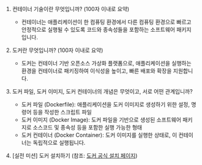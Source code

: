 1. 컨테이너 기술이란 무엇입니까? (100자 이내로 요약)
   - 컨테이너는 애플리케이션이 한 컴퓨팅 환경에서 다른 컴퓨팅 환경으로 빠르고 안정적으로 실행될 수 있도록 코드와 종속성들을 포함하는 소프트웨어 패키지입니다.

2. 도커란 무엇입니까? (100자 이내로 요약)
   - 도커는 컨테이너 기반 오픈소스 가상화 플랫폼으로, 애플리케이션을 실행하는 환경을 컨테이너로 패키징하여 이식성을 높이고, 빠른 배포와 확장을 지원합니다.

3. 도커 파일, 도커 이미지, 도커 컨테이너의 개념은 무엇이고, 서로 어떤 관계입니까?
   - 도커 파일 (Dockerfile):
   애플리케이션을 도커 이미지로 생성하기 위한 설정, 명령어 등을 작성한 스크립트 파일
   - 도커 이미지 (Docker Image):
   도커 파일을 기반으로 생성된 소프트웨어 패키지로 소스코드 및 종속성 등을 포함한 실행 가능한 형태
   - 도커 컨테이너 (Docker Container):
   도커 이미지를 실행한 상태로, 이 컨테이너는 독립적으로 실행됩니다.

4. [실전 미션] 도커 설치하기 (참조: [도커 공식 설치 페이지](https://docs.docker.com/engine/install/))